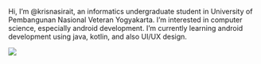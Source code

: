 Hi, I’m @krisnasirait, an informatics undergraduate student in University of Pembangunan Nasional Veteran Yogyakarta. I’m interested in computer science, especially android development.
  I’m currently learning android development using java, kotlin, and also UI/UX design.
 
 
 <img src="https://github-readme-stats.vercel.app/api?username=krisnasirait&&show_icons=true&title_color=ffffff&icon_color=bb2acf&text_color=daf7dc&bg_color=151515">

